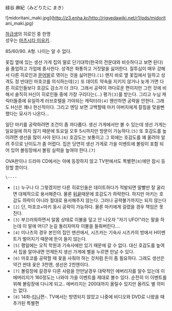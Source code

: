 緑谷 麻紀（みどりたに まき）

![midoritani_maki.jpg](http://z3.enha.kr/http://rigvedawiki.net/r1/pds/midorit
ani_maki.jpg)

[하급생](%ED%95%98%EA%B8%89%EC%83%9D.md)의 히로인 중 한명  
성우는 [마츠시타 미유키](%EB%A7%88%EC%B8%A0%EC%8B%9C%ED%83%80%20%EB%AF%B8%EC%9C%A0%ED%82%A4.md).

85/60/90. A형. 나이는 알 수 없다.

꽃집 옆에 있는 생선 가게 집의 딸로 단기대학(한국의 전문대와 비슷하다고 보면 된다)을 졸업하고 가업에 종사한다. 성격은 화통하고 거짓말을
싫어한다. 질투심이 매우 강해서 다른 히로인과 [문어발](%EB%AC%B8%EC%96%B4%EB%B0%9C.md)로 엮이는 것을
싫어한다.`[1]` 왠지 바로 옆 꽃집에서 일하고 성격도 정 반대인 마호코를 의식하는데`[2]` 또 데이트 약속을 지키지 않거나 늦게 가면
다른 히로인들보다 호감도 감소가 더 크다. 그래서 공략이 까다로운 편이지만 그런 것에 비해서 솔직히 H신이 히로인들 중에 가장
구리다는(...) 평가`[3]`를 받는다. 그리고 누님 캐릭터들중에 유일하게 러브호텔을 가야되는 캐릭터라`[4]` 웬만하면 공략을 안한다.
그래도 H신은 꽤나 헌신적이다. 그리고 엔딩 보면 고백할때 마키 아버지에게 칼침을 맞을뻔했다는 묘사가 나온다...

일단 마키를 공략하려면 조건이 좀 까다롭다. 생선 가게에서만 볼 수 있는데 생선 가게는 일요일에 하지 않기 때문에 토요일 오후 5시까지만
방문이 가능하다.`[5]` 또 호감도를 높이려면 생선을 많이 사야 된다.`[6]` 호감도는 보통이고 그 외에는 호감도를 꽤 올려야 알려
주므로 난이도가 좀 어렵다. 집은 당연히 생선 가게로 가을 이벤트에 볼링이 포함 되어 있어 볼링장에서 볼링 실력을 높여야 한다.`[7]`  

OVA판이나 드라마 CD에서는 아예 등장하지 않고 TV판에서도 특별편`[8]`에만 잠시 등장할 뿐이다.

`\----`

  * `[1]` 누구나 다 그렇겠지만 다른 히로인들은 데이트하다가 적발되면 말빨만 잘 굴리면 대체적으로 용서해준다. 물론 [뒤끝](%EB%92%A4%EB%81%9D.md)때문에 호감도가 하락한다. 하지만 마키는 호감도 하락이 아니라 절대로 용서해주지 않는다. 그러나 공략불가까지는 되지 않는다
  * `[2]` 단, 마호코+마키 동시 공략이 가능하다. 물론 마키에게 걸렸을 경우 책임은 못진다.
  * `[3]` 부끄러워하면서 알몸 상태로 이불을 덮고 안 나오자 "저기 UFO!"라는 말을 하는데 이 말에 어디? 눈길 돌리자마자 이불을 들춰버린다....
  * `[4]` 미나츠의 경우 본인의 집인 맨션에서, 시즈카는 기숙사 시즈카의 방에서 H이벤트가 벌어지기 때문에 돈이 들지 않는다.
  * `[5]` 평일에는 오직 학원과 기숙사에만 있기 때문에 갈 수 없다. 대신 호감도를 높여서 집을 알아내면 언제든지 생선 가게에 벨을 누르면 만날 수 있다.
  * `[6]` 마호코를 공략할 때 꽃을 사줘야 하는 것처럼 돈이 좀 필요하다. 그래도 생선은 약간 싼데 꽃은 3천엔, 생선은 2천엔이다.
  * `[7]` 볼링장에 갈경우 다른 사람을 안만날경우 대략적인 에버리지를 알수 있는데 이 에버리지가 160정도는 나와야 가을 이벤트를 제대로 볼수 있다. 순전히 이 이벤트를 위해 볼링장에 다니게 되고.. 에버리지는 200대까지 올릴수 있지만 올려도 별 의미는 없다.
  * `[8]` 14화-[티나](%ED%8B%B0%EB%82%98.md)편-. TV에서는 방영되지 않았고 나중에 비디오와 DVD로 나왔을 때 추가된 특별편


